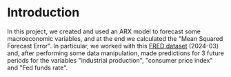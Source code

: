 # Introduction
In this project, we created and used an ARX model to forecast some macroeconomic variables, and at the end we calculated the "Mean Squared Forecast Error".
In particular, we worked with this [FRED dataset](https://research.stlouisfed.org/econ/mccracken/fred-databases/) (2024-03) and, after performing some data manipulation, made predictions for 3 future periods for the variables "industrial production", "consumer price index" and "Fed funds rate".
